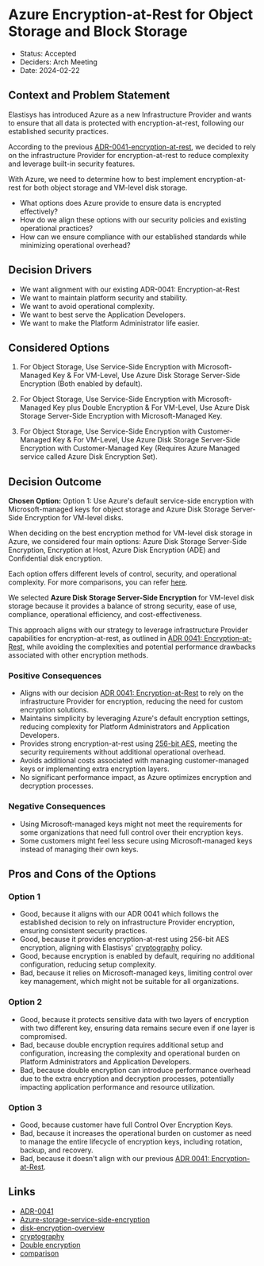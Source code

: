 # Azure Encryption-at-Rest for Object Storage and Block Storage

- Status: Accepted
- Deciders: Arch Meeting
- Date: 2024-02-22

## Context and Problem Statement

Elastisys has introduced Azure as a new Infrastructure Provider and wants to ensure that all data is protected with encryption-at-rest, following our established security practices.

According to the previous [ADR-0041-encryption-at-rest](./0041-encryption-at-rest.md), we decided to rely on the infrastructure Provider for encryption-at-rest to reduce complexity and leverage built-in security features.

With Azure, we need to determine how to best implement encryption-at-rest for both object storage and VM-level disk storage.

- What options does Azure provide to ensure data is encrypted effectively?
- How do we align these options with our security policies and existing operational practices?
- How can we ensure compliance with our established standards while minimizing operational overhead?

## Decision Drivers

- We want alignment with our existing ADR-0041: Encryption-at-Rest
- We want to maintain platform security and stability.
- We want to avoid operational complexity.
- We want to best serve the Application Developers.
- We want to make the Platform Administrator life easier.

## Considered Options

1. For Object Storage, Use Service-Side Encryption with Microsoft-Managed Key & For VM-Level, Use Azure Disk Storage Server-Side Encryption (Both enabled by default).

1. For Object Storage, Use Service-Side Encryption with Microsoft-Managed Key plus Double Encryption & For VM-Level, Use Azure Disk Storage Server-Side Encryption with Microsoft-Managed Key.

1. For Object Storage, Use Service-Side Encryption with Customer-Managed Key & For VM-Level, Use Azure Disk Storage Server-Side Encryption with Customer-Managed Key (Requires Azure Managed service called Azure Disk Encryption Set).

## Decision Outcome

**Chosen Option:** Option 1: Use Azure's default service-side encryption with Microsoft-managed keys for object storage and Azure Disk Storage Server-Side Encryption for VM-level disks.

When deciding on the best encryption method for VM-level disk storage in Azure, we considered four main options: Azure Disk Storage Server-Side Encryption, Encryption at Host, Azure Disk Encryption (ADE) and Confidential disk encryption.

Each option offers different levels of control, security, and operational complexity.
For more comparisons, you can refer [here](https://learn.microsoft.com/en-us/azure/virtual-machines/disk-encryption-overview#comparison).

We selected **Azure Disk Storage Server-Side Encryption** for VM-level disk storage because it provides a balance of strong security, ease of use, compliance, operational efficiency, and cost-effectiveness.

This approach aligns with our strategy to leverage infrastructure Provider capabilities for encryption-at-rest, as outlined in [ADR 0041: Encryption-at-Rest](./0041-encryption-at-rest.md), while avoiding the complexities and potential performance drawbacks associated with other encryption methods.

### Positive Consequences

- Aligns with our decision [ADR 0041: Encryption-at-Rest](./0041-encryption-at-rest.md) to rely on the infrastructure Provider for encryption, reducing the need for custom encryption solutions.
- Maintains simplicity by leveraging Azure's default encryption settings, reducing complexity for Platform Administrators and Application Developers.
- Provides strong encryption-at-rest using [256-bit AES](./../ciso-guide/cryptography.md), meeting the security requirements without additional operational overhead.
- Avoids additional costs associated with managing customer-managed keys or implementing extra encryption layers.
- No significant performance impact, as Azure optimizes encryption and decryption processes.

### Negative Consequences

- Using Microsoft-managed keys might not meet the requirements for some organizations that need full control over their encryption keys.
- Some customers might feel less secure using Microsoft-managed keys instead of managing their own keys.

## Pros and Cons of the Options <!-- optional -->

### Option 1

- Good, because it aligns with our ADR 0041 which follows the established decision to rely on infrastructure Provider encryption, ensuring consistent security practices.
- Good, because it provides encryption-at-rest using 256-bit AES encryption, aligning with Elastisys' [cryptography](./../ciso-guide/cryptography.md) policy.
- Good, because encryption is enabled by default, requiring no additional configuration, reducing setup complexity.
- Bad, because it relies on Microsoft-managed keys, limiting control over key management, which might not be suitable for all organizations.

### Option 2

- Good, because it protects sensitive data with two layers of encryption with two different key, ensuring data remains secure even if one layer is compromised.
- Bad, because double encryption requires additional setup and configuration, increasing the complexity and operational burden on Platform Administrators and Application Developers.
- Bad, because double encryption can introduce performance overhead due to the extra encryption and decryption processes, potentially impacting application performance and resource utilization.

### Option 3

- Good, because customer have full Control Over Encryption Keys.
- Bad, because it increases the operational burden on customer as need to manage the entire lifecycle of encryption keys, including rotation, backup, and recovery.
- Bad, because it doesn't align with our previous [ADR 0041: Encryption-at-Rest](./0041-encryption-at-rest.md).

## Links

- [ADR-0041](./0041-encryption-at-rest.md)
- [Azure-storage-service-side-encryption](https://learn.microsoft.com/en-us/azure/storage/common/storage-service-encryption?toc=%2Fazure%2Fstorage%2Fblobs%2Ftoc.json&bc=%2Fazure%2Fstorage%2Fblobs%2Fbreadcrumb%2Ftoc.json#client-side-encryption-for-blobs-and-queues)
- [disk-encryption-overview](https://learn.microsoft.com/en-us/azure/virtual-machines/disk-encryption-overview)
- [cryptography](./../ciso-guide/cryptography.md)
- [Double encryption](https://learn.microsoft.com/en-us/azure/storage/common/storage-service-encryption?toc=%2Fazure%2Fstorage%2Fblobs%2Ftoc.json&bc=%2Fazure%2Fstorage%2Fblobs%2Fbreadcrumb%2Ftoc.json#doubly-encrypt-data-with-infrastructure-encryption)
- [comparison](https://learn.microsoft.com/en-us/azure/virtual-machines/disk-encryption-overview#comparison)
